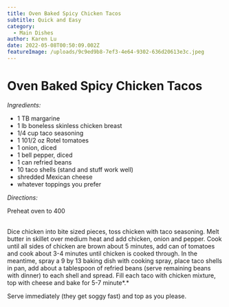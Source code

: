 ```yaml
---
title: Oven Baked Spicy Chicken Tacos
subtitle: Quick and Easy
category:
  - Main Dishes
author: Karen Lu
date: 2022-05-08T00:50:09.002Z
featureImage: /uploads/9c9ed9b8-7ef3-4e64-9302-636d20613e3c.jpeg
---
```

# Oven Baked Spicy Chicken Tacos

*Ingredients:*

* 1 TB margarine 
* 1 lb boneless skinless chicken breast
* 1/4 cup taco seasoning 
* 1 101/2 oz Rotel tomatoes
* 1 onion, diced
* 1 bell pepper, diced
* 1 can refried beans
* 10 taco shells (stand and stuff work well)
* shredded Mexican cheese
* whatever toppings you prefer

*Directions:*

Preheat oven to 400

\
Dice chicken into bite sized pieces, toss chicken with taco seasoning. Melt butter in skillet over medium heat and add chicken, onion and pepper.  Cook until all sides of chicken are brown about 5 minutes, add can of tomatoes and cook about 3-4 minutes until chicken is cooked through. In the meantime,  spray a 9 by 13 baking dish with cooking spray, place taco shells in pan, add about a tablespoon of refried beans (serve remaining beans with dinner) to each shell and spread.  Fill each taco with chicken mixture, top with cheese and bake for 5-7 minute*.*

Serve immediately (they get soggy fast) and top as you please.